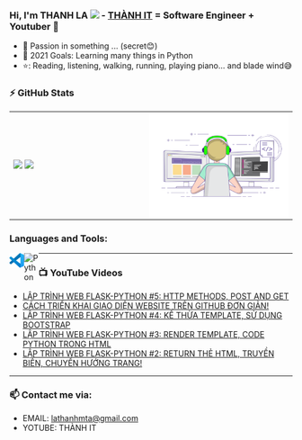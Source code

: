 ### Hi, I'm THANH LA <img src="https://media.giphy.com/media/hvRJCLFzcasrR4ia7z/giphy.gif" width="25px"> -  [THÀNH IT][website] = Software Engineer + Youtuber 🌻  


- 🔭 Passion in something ... (secret😊)
- 💪 2021 Goals: Learning many things in Python
- ⭐: Reading, listening, walking, running, playing piano... and blade wind😅

### :zap: GitHub Stats

<table>
<tr>
  <td width="48%">
    <img src="https://github-readme-stats.vercel.app/api?username=ThanhLa1802&show_icons=true&hide=contribs,issues&hide_border=true" />
    <img src="https://github-readme-stats.vercel.app/api/top-langs/?username=ThanhLa1802&layout=compact&show_icons=true&hide_border=true" />
  </td>
  <td width="52%"><img alt="gif" align="right" src=".github/assets/coding-freak.gif"/></td>
</tr>
<table>

### Languages and Tools:
<img align="left" alt="Visual Studio Code" width="26px" src="https://raw.githubusercontent.com/github/explore/80688e429a7d4ef2fca1e82350fe8e3517d3494d/topics/visual-studio-code/visual-studio-code.png" />
<img align="left" alt="Python" width="26px" src="https://upload.wikimedia.org/wikipedia/commons/thumb/0/0a/Python.svg/1200px-Python.svg.png" /> 

---

### 📺 YouTube Videos

<!-- YOUTUBE:START -->
- [LẬP TRÌNH WEB FLASK-PYTHON #5: HTTP METHODS, POST AND GET](https://www.youtube.com/watch?v=KzOhmp6qJBA)
- [CÁCH TRIỂN KHAI GIAO DIỆN WEBSITE TRÊN GITHUB ĐƠN GIẢN!](https://www.youtube.com/watch?v=MKDtu9sKUG8)
- [LẬP TRÌNH WEB FLASK-PYTHON #4: KẾ THỪA TEMPLATE, SỬ DỤNG BOOTSTRAP](https://www.youtube.com/watch?v=PoKKO48A_pg)
- [LẬP TRÌNH WEB FLASK-PYTHON #3: RENDER TEMPLATE, CODE PYTHON TRONG HTML](https://www.youtube.com/watch?v=AZjBgndiF4w)
- [LẬP TRÌNH WEB FLASK-PYTHON #2: RETURN THẺ HTML, TRUYỀN BIẾN,  CHUYỂN HƯỚNG TRANG!](https://www.youtube.com/watch?v=bT4yNOT-eOo)
<!-- YOUTUBE:END -->

---

### 📫 Contact me via:
- EMAIL: lathanhmta@gmail.com
- YOTUBE: THÀNH IT

[website]: https://www.youtube.com/channel/UC9L5_YMFz8JfBeQtUic8-3A
